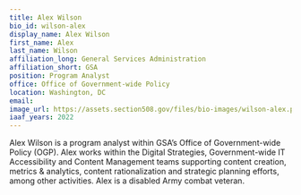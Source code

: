 ```yaml
---
title: Alex Wilson
bio_id: wilson-alex
display_name: Alex Wilson
first_name: Alex
last_name: Wilson
affiliation_long: General Services Administration
affiliation_short: GSA
position: Program Analyst
office: Office of Government-wide Policy
location: Washington, DC
email: 
image_url: https://assets.section508.gov/files/bio-images/wilson-alex.png
iaaf_years: 2022
---
```

Alex Wilson is a program analyst within GSA’s Office of Government-wide Policy (OGP). Alex works within the Digital Strategies, Government-wide IT Accessibility and Content Management teams supporting content creation, metrics & analytics, content rationalization and strategic planning efforts, among other activities. Alex is a disabled Army combat veteran.